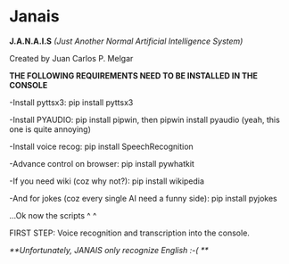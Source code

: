 # Janais

**J.A.N.A.I.S** _(Just Another Normal Artificial Intelligence System)_


Created by Juan Carlos P. Melgar




**THE FOLLOWING REQUIREMENTS NEED TO BE INSTALLED IN THE CONSOLE**

-Install pyttsx3: pip install pyttsx3

-Install PYAUDIO: pip install pipwin, then  pipwin install pyaudio (yeah, this one is quite annoying)

-Install voice recog: pip install SpeechRecognition

-Advance control on browser: pip install pywhatkit

-If you need wiki (coz why not?): pip install wikipedia

-And for jokes (coz every single AI need a funny side): pip install pyjokes


...Ok now the scripts ^ ^

FIRST STEP: Voice recognition and transcription into the console.

_**Unfortunately, JANAIS only recognize English :-(  **_
